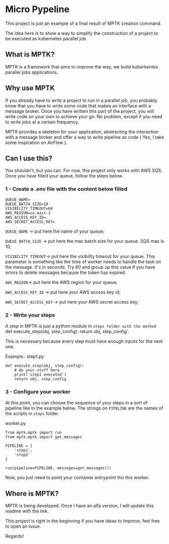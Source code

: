 # Micro Pypeline

This project is just an example of a final result of MPTK  creation command.

The idea here is to show a way to simplify the construction of a project to be executed as kubernetes parallel job.

## What is MPTK?

MPTK is a framework that aims to improve the way, we build kuberkentes parallel jobs
applications.

## Why use MPTK

If you already have to write a project to run in a parallel job, you probably know that you have to write some code that makes an interface with a message broker. Once you have written this part of the project, you will write code on your own to achieve your go. No problem, except if you need to write jobs at a certain frequency.

MPTK provides a skeleton for your application, abstracting the interaction with a message broker and offer a way to write pipeline as code ( Yes, I take some inspiration on AirFlow ).

## Can I use this?

You shouldn't, but you can.
For now, this project only works with AWS SQS. Once you have filled your queue, follow the steps below.

### 1 - Create a .env file with the content below filled
```
QUEUE_NAME=
QUEUE_BATCH_SIZE=10
VISIBILITY_TIMEOUT=60
AWS_REGION=us-east-1
AWS_ACCESS_KEY_ID=
AWS_SECRET_ACCESS_KEY=

```
`QUEUE_NAME` -> put here the name of your queue;

`QUEUE_BATCH_SIZE` -> put here the max batch size for your queue. SQS max is 10;

`VISIBILITY_TIMEOUT`-> put here the visibility timeout for your queue. This parameter is something like the time of worker needs to handle the task on the message. It's in seconds. Try 60 and group up this value if you have errors to delete messages because the token has expired.

`AWS_REGION`-> put here the AWS region for your queue;

`AWS_ACCESS_KEY_ID` -> put here your AWS access key id;

`AWS_SECRET_ACCESS_KEY` -> put here your AWS secret access key;

### 2 - Write your steps

A step in MPTK is just a python module in `steps folder with the method `def execute_step(obj, step_config):  return obj, step_config`.

This is necessary because every step must have enough inputs for the next one.

Example.:
step1.py
```
def execute_step(obj, step_config):
    # do your stuff here
    print('step1 executed')
    return obj, step_config

```

### 3 - Configure your worker
At this point, you can choose the sequence of your steps in a sort of pipeline like in the example below. The strings on `PIPELINE` are the names of the scripts in `steps` folder.

worker.py
```
from mptk.mptk import run
from mptk.mptk import get_messages

PIPELINE = [
    'step1',
    'step2'
]

run(pipeline=PIPELINE, messages=get_messages())
```

Now, you just need to point your container entrypoint tho this worker.

## Where is MPTK?

MPTK is being developed. Once I have an alfa version, I will update this readme with the link.

This project is right in the beginning if you have ideas to improve, feel free to open an issue.

Regards!


